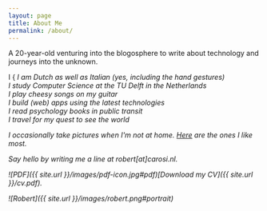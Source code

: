 ```yaml
---
layout: page
title: About Me
permalink: /about/
---
```


A 20-year-old venturing into the blogosphere to write about technology and journeys into the unknown.

<p class="verbs">
<span class="i">I</span>
<span class="bracket">{</span>
<i><span class="i-verb">I </span>am</span> Dutch as well as Italian (yes, including the hand gestures)<br />
<span class="bold"><span class="i-verb">I </span>study</span> Computer Science at the TU Delft in the Netherlands<br />
<span class="bold"><span class="i-verb">I </span>play</span> cheesy songs on my guitar<br />
<span class="bold"><span class="i-verb">I </span>build</span> (web) apps using the latest technologies<br />
<span class="bold"><span class="i-verb">I </span>read</span> psychology books in public transit<br />
<span class="bold"><span class="i-verb">I </span>travel</span> for my quest to see the world
</p>

<p class="sixty">I occasionally take pictures when I'm not at home. <a href="https://instagram.com/robertcarosi/">Here</a> are the ones I like most.</p>
Say hello by writing me a line at robert[at]carosi.nl.

![PDF]({{ site.url }}/images/pdf-icon.jpg#pdf)[Download my CV]({{ site.url }}/cv.pdf).

![Robert]({{ site.url }}/images/robert.png#portrait)

<!-- Many thanks to [John Otander](http://johnotander.com) for making [Pixyll](https://github.com/johnotander/pixyll). -->
